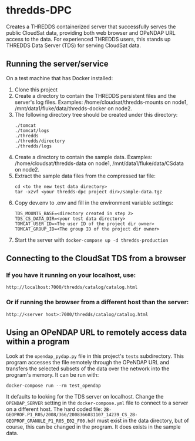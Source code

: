 # thredds-DPC
Creates a THREDDS containerized server that successfully serves the public
CloudSat data, providing both web browser and OPeNDAP URL access to the data.
For experienced THREDDS users, this stands up THREDDS Data Server (TDS) for
serving CloudSat data.

## Running the server/service
On a test machine that has Docker installed:
1. Clone this project
1. Create a directory to contain the THREDDS persistent files and the server's
   log files.
   Examples: /home/cloudsat/thredds-mounts on node1,
   /mnt/data1/fluke/data/thredds-docker on node2.
1. The following directory tree should be created under this directory:
   ```
   ./tomcat
   ./tomcat/logs
   ./thredds
   ./thredds/directory
   ./thredds/logs
   ```
1. Create a directory to contain the sample data. Examples:
   /home/cloudsat/thredds-data on node1, /mnt/data1/fluke/data/CSdata
   on node2.
1. Extract the sample data files from the compressed tar file:
    ```
    cd <to the new test data directory>
    tar -xzvf <your thredds-dpc project dir>/sample-data.tgz
    ```
1. Copy dev.env to .env and fill in the environment variable settings:
   ```
   TDS_MOUNTS_BASE=<directory created in step 2>
   TDS_CS_DATA_DIR=<your test data directory>
   TOMCAT_USER_ID=<The user ID of the project dir owner>
   TOMCAT_GROUP_ID=<The group ID of the project dir owner>
   ```
1. Start the server with `docker-compose up -d thredds-production`

## Connecting to the CloudSat TDS from a browser
### If you have it running on your localhost, use:
`http://localhost:7000/thredds/catalog/catalog.html`
### Or if running the browser from a different host than the server:
`http://<server host>:7000/thredds/catalog/catalog.html`

## Using an OPeNDAP URL to remotely access data within a program
Look at the `opendap_pydap.py` file in this project's `tests` subdirectory.
This program accesses the file remotely through the OPeNDAP URL and transfers
the selected subsets of the data over the network into the program's memory. It
can be run with:
```
docker-compose run --rm test_opendap
```
It defaults to looking for the TDS server on localhost. Change the
`OPENDAP_SERVER` setting in the `docker-compose.yml` file to connect to a
server on a different host. The hard coded file:
`2B-GEOPROF.P1_R05/2008/366/2008366031107_14239_CS_2B-GEOPROF_GRANULE_P1_R05_E02_F00.hdf`
must exist in the data directory, but of course, this can be changed in the
program. It does exists in the sample data.
